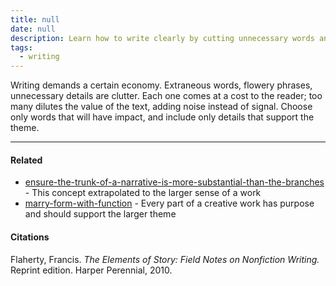 ```yaml
---
title: null
date: null
description: Learn how to write clearly by cutting unnecessary words and focusing only on impactful details that support your main theme for stronger, more effective storytelling.
tags:
  - writing
---
```


Writing demands a certain economy. Extraneous words, flowery phrases, unnecessary details are clutter. Each one comes at a cost to the reader; too many dilutes the value of the text, adding noise instead of signal. Choose only words that will have impact, and include only details that support the theme.

---

#### Related

- [ensure-the-trunk-of-a-narrative-is-more-substantial-than-the-branches]() - This concept extrapolated to the larger sense of a work
- [marry-form-with-function]() - Every part of a creative work has purpose and should support the larger theme

#### Citations

Flaherty, Francis. _The Elements of Story: Field Notes on Nonfiction Writing._ Reprint edition. Harper Perennial, 2010.
